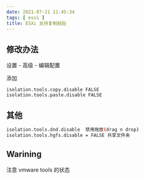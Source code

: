 ```yaml
---
date: 2021-07-21 11:45:34
tags: [ esxi ]
title: ESXi 支持复制粘贴
---
```


## 修改办法

设置 - 高级 - 编辑配置

添加

```shell
isolation.tools.copy.disable FALSE
isolation.tools.paste.disable FALSE
```



## 其他

```sh
isolation.tools.dnd.disable  禁用拖放(drag n drop)
isolation.tools.hgfs.disable = FALSE 共享文件夹
```



## Warining

注意 vmware tools 的状态

